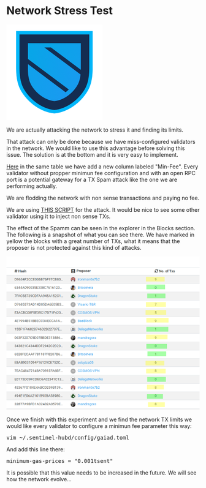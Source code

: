 # Network Stress Test

![SentinelLogo](/images/sentinelLogo_transparent_small.png)

We are actually attacking the network to stress it and finding its limits.

That attack can only be done because we have miss-configured validators in the network. We would like to use this advantage before solving this issue. The solution is at the bottom and it is very easy to implement. 

[Here](https://docs.google.com/spreadsheets/d/1h8HpN3YEOJr-xd8k0jGm60B5Ne079ZRbK-JSB9UbMRU/edit?usp=sharing) in the same table we have add a new column labeled "Min-Fee". Every validator without propper minimun fee configuration and with an open RPC port is a potential gateway for a TX Spam attack like the one we are performing actually.

We are flodding the network with non sense transactions and paying no fee.

We are using [THIS SCRIPT](/scripts/spamTXs) for the attack. It would be nice to see some other validator using it to inject non sense TXs.

The effect of the Spamm can be seen in the explorer in the Blocks section. The following is a snapshot of what you can see there. We have marked in yellow the blocks with a great number of TXs, what it means that the proposer is not protected against this kind of attacks.

![spamTX-picture](/images/spamTXs.png)

Once we finish with this experiment and we find the network TX limits we would like every validator to configure a minimun fee parameter this way:

<pre>
vim ~/.sentinel-hubd/config/gaiad.toml
</pre>

And add this line there:

<pre>
minimum-gas-prices = "0.001tsent"
</pre>

It is possible that this value needs to be increased in the future. We will see how the network evolve...


